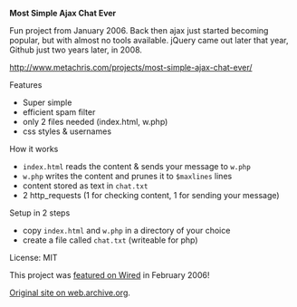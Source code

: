**Most Simple Ajax Chat Ever**

Fun project from January 2006. Back then ajax just started becoming popular, but with almost no tools available. jQuery came out later that year, Github just two years later, in 2008.

http://www.metachris.com/projects/most-simple-ajax-chat-ever/

Features

* Super simple
* efficient spam filter
* only 2 files needed (index.html, w.php)
* css styles & usernames

How it works

* `index.html` reads the content & sends your message to `w.php`
* `w.php` writes the content and prunes it to `$maxlines` lines
* content stored as text in `chat.txt`
* 2 http_requests (1 for checking content, 1 for sending your message)

Setup in 2 steps

* copy `index.html` and `w.php` in a directory of your choice
* create a file called `chat.txt` (writeable for php)

License: MIT

This project was [featured on Wired](http://www.wired.com/2006/02/simple_ajax_chat) in February 2006!

[Original site on web.archive.org](https://web.archive.org/web/20080213154015/http://www.linuxuser.at/index.php?title=Most_Simple_Ajax_Chat_Ever).
